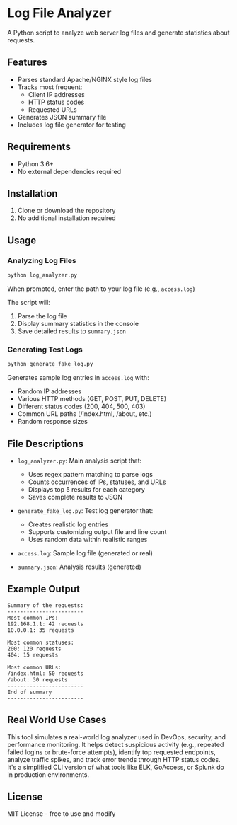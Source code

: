 # Log File Analyzer

A Python script to analyze web server log files and generate statistics about requests.

## Features

- Parses standard Apache/NGINX style log files
- Tracks most frequent:
  - Client IP addresses
  - HTTP status codes
  - Requested URLs
- Generates JSON summary file
- Includes log file generator for testing

## Requirements

- Python 3.6+
- No external dependencies required

## Installation

1. Clone or download the repository
2. No additional installation required

## Usage

### Analyzing Log Files

```bash
python log_analyzer.py
```
When prompted, enter the path to your log file (e.g., `access.log`)

The script will:
1. Parse the log file
2. Display summary statistics in the console
3. Save detailed results to `summary.json`

### Generating Test Logs

```bash
python generate_fake_log.py
```
Generates sample log entries in `access.log` with:
- Random IP addresses
- Various HTTP methods (GET, POST, PUT, DELETE)
- Different status codes (200, 404, 500, 403)
- Common URL paths (/index.html, /about, etc.)
- Random response sizes

## File Descriptions

- `log_analyzer.py`: Main analysis script that:
  - Uses regex pattern matching to parse logs
  - Counts occurrences of IPs, statuses, and URLs
  - Displays top 5 results for each category
  - Saves complete results to JSON

- `generate_fake_log.py`: Test log generator that:
  - Creates realistic log entries
  - Supports customizing output file and line count
  - Uses random data within realistic ranges

- `access.log`: Sample log file (generated or real)
- `summary.json`: Analysis results (generated)

## Example Output

```
Summary of the requests:
------------------------
Most common IPs:
192.168.1.1: 42 requests
10.0.0.1: 35 requests

Most common statuses:
200: 120 requests
404: 15 requests

Most common URLs:
/index.html: 50 requests
/about: 30 requests
------------------------
End of summary
------------------------
```

## Real World Use Cases
This tool simulates a real-world log analyzer used in DevOps, security, and performance monitoring. It helps detect suspicious activity (e.g., repeated failed logins or brute-force attempts), identify top requested endpoints, analyze traffic spikes, and track error trends through HTTP status codes. It's a simplified CLI version of what tools like ELK, GoAccess, or Splunk do in production environments.

## License

MIT License - free to use and modify
